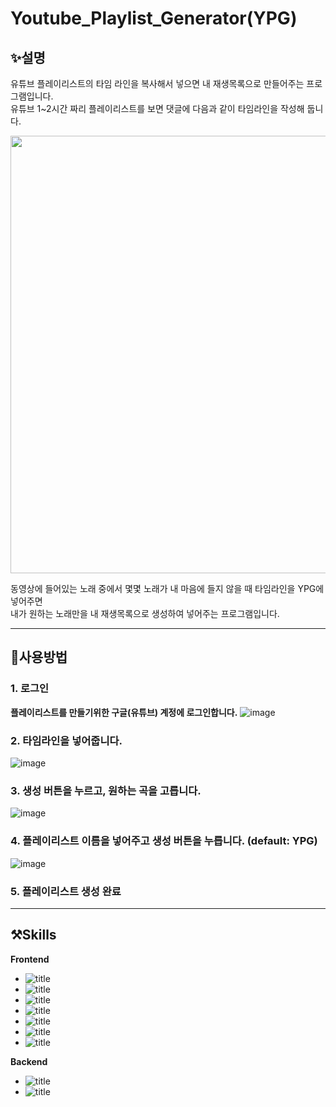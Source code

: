 # Youtube_Playlist_Generator(YPG)

## ✨설명
 유튜브 플레이리스트의 타임 라인을 복사해서 넣으면 내 재생목록으로 만들어주는 프로그램입니다.   
 유튜브 1~2시간 짜리 플레이리스트를 보면 댓글에 다음과 같이 타임라인을 작성해 둡니다.  
 
 <img src="https://user-images.githubusercontent.com/49175629/188311318-bd1ef233-7541-4996-94bb-3e072d4e1f7e.png" width="700px"/>
 
 
동영상에 들어있는 노래 중에서 몇몇 노래가 내 마음에 들지 않을 때 타임라인을 YPG에 넣어주면   
내가 원하는 노래만을 내 재생목록으로 생성하여 넣어주는 프로그램입니다.

---
## 🚀사용방법
### 1. 로그인

**플레이리스트를 만들기위한 구글(유튜브) 계정에 로그인합니다.**
![image](https://user-images.githubusercontent.com/49175629/194236604-2888375b-7364-4f7c-bcc8-d568b53ee7fb.png)
### 2. 타임라인을 넣어줍니다.
![image](https://user-images.githubusercontent.com/49175629/194236793-684dffc9-60f6-434c-8e69-a1752c4791a0.png)
### 3. 생성 버튼을 누르고, 원하는 곡을 고릅니다.
![image](https://user-images.githubusercontent.com/49175629/194236937-77abdc72-5e42-46de-a1d9-e81d11dbfe23.png)
### 4. 플레이리스트 이름을 넣어주고 생성 버튼을 누릅니다. (default: YPG)
![image](https://user-images.githubusercontent.com/49175629/194237303-1511d04b-d464-495c-928c-bfd9ef9fdef9.png)
### 5. 플레이리스트 생성 완료

--- 
## ⚒️Skills
**Frontend**

<!--<image src="https://user-images.githubusercontent.com/49175629/184593189-6cc4d800-e659-4ba8-bebe-23d8da244033.png" width="300px"/> -->
- ![title](https://img.shields.io/badge/-ReactJS-181717?&logo=react.js&logoColor=white)
- ![title](https://img.shields.io/badge/-TypeScript-3178C6?&logo=typescript&logoColor=white)
- ![title](https://img.shields.io/badge/-Emotion-DCA0D7?&logo=emotion&logoColor=white)
- ![title](https://img.shields.io/badge/-MSW-4B32C3?&logo=MSW&logoColor=white)
- ![title](https://img.shields.io/badge/-contextAPI-61DAFB?&logo=react&logoColor=white)
- ![title](https://img.shields.io/badge/-Prettier-1A2B34?&logo=prettier&logoColor=white)
- ![title](https://img.shields.io/badge/-EsLint-4B32C3?&logo=EsLint&logoColor=white)

**Backend**
- ![title](https://img.shields.io/badge/-OAuth2.0-black?&logo=OAuth2.0&logoColor=white)
- ![title](https://img.shields.io/badge/-YouTube_Data_API_v3-FF0000?&logo=YouTube&logoColor=white)

